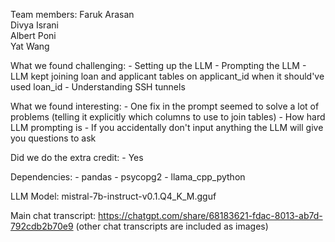 Team members:
    Faruk Arasan  
    Divya Israni   
    Albert Poni     
    Yat Wang       

What we found challenging:
    - Setting up the LLM
    - Prompting the LLM
    - LLM kept joining loan and applicant tables on applicant_id when it should've used loan_id
    - Understanding SSH tunnels

What we found interesting:
    - One fix in the prompt seemed to solve a lot of problems (telling it explicitly which columns to use to join tables)
    - How hard LLM prompting is
    - If you accidentally don't input anything the LLM will give you questions to ask

Did we do the extra credit:
    - Yes

Dependencies:
    - pandas
    - psycopg2
    - llama_cpp_python

LLM Model: mistral-7b-instruct-v0.1.Q4_K_M.gguf

Main chat transcript:
    https://chatgpt.com/share/68183621-fdac-8013-ab7d-792cdb2b70e9
    (other chat transcripts are included as images)
